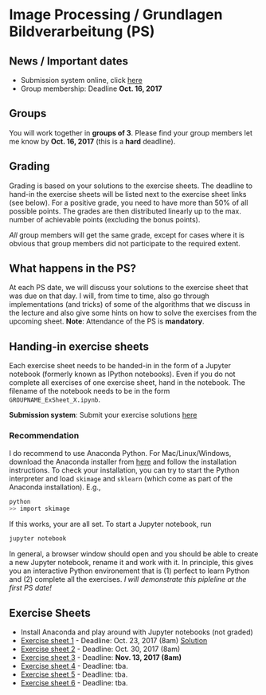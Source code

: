 # Image Processing / Grundlagen Bildverarbeitung (PS)

## News / Important dates

- Submission system online, click [here](https://abgaben.cosy.sbg.ac.at/)
- Group membership: Deadline **Oct. 16, 2017**

## Groups

You will work together in **groups of 3**. Please find your group members let me know
by **Oct. 16, 2017** (this is a **hard** deadline).

## Grading

Grading is based on your solutions to the exercise sheets. The deadline to
hand-in the exercise sheets will be listed next to the exercise sheet links
(see below). For a positive grade, you need to have
more than 50% of all possible points. The grades are then distributed linearly
up to the max. number of achievable points (excluding the bonus points).

*All* group members will get the same grade, except for cases where it is
obvious that group members did not participate to the required extent.

## What happens in the PS?

At each PS date, we will discuss your solutions to the exercise sheet
that was due on that day. I will, from time to time, also go through
implementations (and tricks) of some of the algorithms that we discuss
in the lecture and also give some hints on how to solve the exercises from
the upcoming sheet. **Note**: Attendance of the PS is **mandatory**.

## Handing-in exercise sheets

Each exercise sheet needs to be handed-in in the form of a Jupyter notebook
(formerly known as IPython notebooks). Even if you do not complete all exercises
of one exercise sheet, hand in the notebook. The filename of the notebook needs
to be in the form `GROUPNAME_ExSheet_X.ipynb`.

**Submission system**: Submit your exercise solutions [here](https://abgaben.cosy.sbg.ac.at/)

### Recommendation

I do recommend to use Anaconda Python. For Mac/Linux/Windows, download the
Anaconda installer from [here](https://www.anaconda.com/download) and follow
the installation instructions. To check your installation, you can try to
start the Python interpreter and load `skimage` and `sklearn` (which come
as part of the Anaconda installation). E.g.,

```bash
python
>> import skimage
```
If this works, your are all set. To start a Jupyter notebook, run

```bash
jupyter notebook
```
In general, a browser window should open and you should be able to create
a new Jupyter notebook, rename it and work with it. In principle, this gives
you an interactive Python environement that is (1) perfect to learn Python
and (2) complete all the exercises. *I will demonstrate this pipleline at
the first PS date!*

## Exercise Sheets

- Install Anaconda and play around with Jupyter notebooks (not graded)
- [Exercise sheet 1](Ex1) - Deadline: Oct. 23, 2017 (8am) [Solution](Ex1/Solution.ipynb)
- [Exercise sheet 2](Ex2) - Deadline: Oct. 30, 2017 (8am)
- [Exercise sheet 3](Ex3) - Deadline: **Nov. 13, 2017 (8am)**
- [Exercise sheet 4](Ex4) - Deadline: tba.
- [Exercise sheet 5](Ex5) - Deadline: tba.
- [Exercise sheet 6](Ex6) - Deadline: tba.
